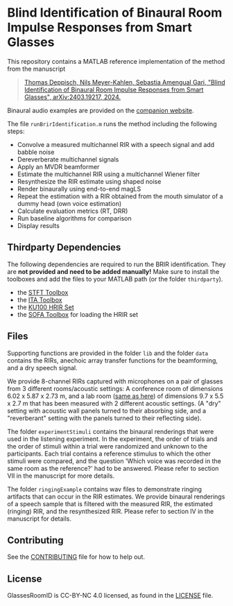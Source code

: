 # Blind Identification of Binaural Room Impulse Responses from Smart Glasses

This repository contains a MATLAB reference implementation of the method from the manuscript
> [Thomas Deppisch, Nils Meyer-Kahlen, Sebastia Amengual Gari, "Blind Identification of Binaural Room Impulse Responses from Smart Glasses", arXiv:2403.19217, 2024.](https://arxiv.org/abs/2403.19217)

Binaural audio examples are provided on the [companion website](https://facebookresearch.github.io/GlassesRoomID/).

The file `runBrirIdentification.m` runs the method including the following steps:
- Convolve a measured multichannel RIR with a speech signal and add babble noise
- Dereverberate multichannel signals
- Apply an MVDR beamformer
- Estimate the multichannel RIR using a multichannel Wiener filter
- Resynthesize the RIR estimate using shaped noise
- Render binaurally using end-to-end magLS
- Repeat the estimation with a RIR obtained from the mouth simulator of a dummy head (own voice estimation)
- Calculate evaluation metrics (RT, DRR)
- Run baseline algorithms for comparison
- Display results

## Thirdparty Dependencies
The following dependencies are required to run the BRIR identification. They are **not provided and need to be added manually!** Make sure to install the toolboxes and add the files to your MATLAB path (or the folder `thirdparty`).
- the [STFT Toolbox](https://github.com/tomshlomo/stft)
- the [ITA Toolbox](https://www.ita-toolbox.org/)
- the [KU100 HRIR Set](https://zenodo.org/records/3928297/files/HRIR_L2702.sofa)
- the [SOFA Toolbox](https://github.com/sofacoustics/SOFAtoolbox) for loading the HRIR set

## Files
Supporting functions are provided in the folder `lib` and the folder `data` contains the RIRs, anechoic array transfer functions for the beamforming, and a dry speech signal. 

We provide 8-channel RIRs captured with microphones on a pair of glasses from 3 different rooms/acoustic settings: A conference room of dimensions 6.02 x 5.87 x 2.73 m, and a lab room ([same as here](https://github.com/facebookresearch/R3VIVAL)) of dimensions 9.7 x 5.5 x 2.7 m that has been measured with 2 different acoustic settings. 
(A "dry" setting with acoustic wall panels turned to their absorbing side, and a "reverberant" setting with the panels turned to their reflecting side).

The folder `experimentStimuli` contains the binaural renderings that were used in the listening experiment. In the experiment, the order of trials and the order of stimuli within a trial were randomized and unknown to the participants. 
Each trial contains a reference stimulus to which the other stimuli were compared, and the question 'Which voice was recorded in the same room as the reference?' had to be answered. Please refer to section VII in the manuscript for more details.

The folder `ringingExample` contains wav files to demonstrate ringing artifacts that can occur in the RIR estimates. We provide binaural renderings of a speech sample that is filtered with the measured RIR, the estimated (ringing) RIR, and the resynthesized RIR. Please refer to section IV in the manuscript for details.

## Contributing
See the [CONTRIBUTING](CONTRIBUTING.md) file for how to help out.

## License
GlassesRoomID is CC-BY-NC 4.0 licensed, as found in the [LICENSE](LICENSE) file.

